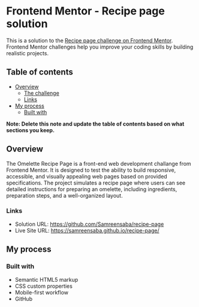 # Frontend Mentor - Recipe page solution

This is a solution to the [Recipe page challenge on Frontend Mentor](https://www.frontendmentor.io/challenges/recipe-page-KiTsR8QQKm). Frontend Mentor challenges help you improve your coding skills by building realistic projects.

## Table of contents

- [Overview](#overview)
  - [The challenge](#the-challenge)
  - [Links](#links)
- [My process](#my-process)
  - [Built with](#built-with)

**Note: Delete this note and update the table of contents based on what sections you keep.**

## Overview

The Omelette Recipe Page is a front-end web development challange from Frontend Mentor. It is designed to test the ability to build responsive, accessible, and visually appealing web pages based on provided specifications. The project simulates a recipe page where users can see detailed instructions for preparing an omelette, including ingredients, preparation steps, and a well-organized layout.

### Links

- Solution URL: https://github.com/Samreensaba/recipe-page
- Live Site URL: https://samreensaba.github.io/recipe-page/

## My process

### Built with

- Semantic HTML5 markup
- CSS custom properties
- Mobile-first workflow
- GitHub
